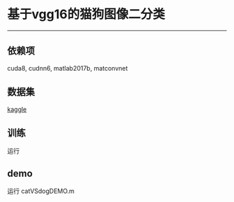 # 基于vgg16的猫狗图像二分类
--------------------------------------
## 依赖项
cuda8, cudnn6, matlab2017b, matconvnet 
## 数据集
[kaggle][1]
## 训练
运行 
## demo
运行 catVSdogDEMO.m


[1]:https://www.kaggle.com/tongpython/cat-and-dog
